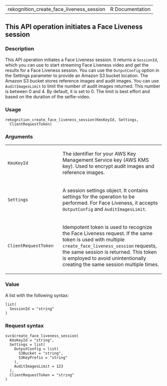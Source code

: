 <table style="width: 100%;">
<tbody>
<tr class="odd">
<td>rekognition_create_face_liveness_session</td>
<td style="text-align: right;">R Documentation</td>
</tr>
</tbody>
</table>

## This API operation initiates a Face Liveness session

### Description

This API operation initiates a Face Liveness session. It returns a
`SessionId`, which you can use to start streaming Face Liveness video
and get the results for a Face Liveness session. You can use the
`OutputConfig` option in the Settings parameter to provide an Amazon S3
bucket location. The Amazon S3 bucket stores reference images and audit
images. You can use `AuditImagesLimit` to limit the number of audit
images returned. This number is between 0 and 4. By default, it is set
to 0. The limit is best effort and based on the duration of the
selfie-video.

### Usage

    rekognition_create_face_liveness_session(KmsKeyId, Settings,
      ClientRequestToken)

### Arguments

<table>
<colgroup>
<col style="width: 35%" />
<col style="width: 65%" />
</colgroup>
<tbody>
<tr class="odd">
<td><code
id="rekognition_create_face_liveness_session_:_KmsKeyId">KmsKeyId</code></td>
<td><p>The identifier for your AWS Key Management Service key (AWS KMS
key). Used to encrypt audit images and reference images.</p></td>
</tr>
<tr class="even">
<td><code
id="rekognition_create_face_liveness_session_:_Settings">Settings</code></td>
<td><p>A session settings object. It contains settings for the operation
to be performed. For Face Liveness, it accepts <code>OutputConfig</code>
and <code>AuditImagesLimit</code>.</p></td>
</tr>
<tr class="odd">
<td><code
id="rekognition_create_face_liveness_session_:_ClientRequestToken">ClientRequestToken</code></td>
<td><p>Idempotent token is used to recognize the Face Liveness request.
If the same token is used with multiple
<code>create_face_liveness_session</code> requests, the same session is
returned. This token is employed to avoid unintentionally creating the
same session multiple times.</p></td>
</tr>
</tbody>
</table>

### Value

A list with the following syntax:

    list(
      SessionId = "string"
    )

### Request syntax

    svc$create_face_liveness_session(
      KmsKeyId = "string",
      Settings = list(
        OutputConfig = list(
          S3Bucket = "string",
          S3KeyPrefix = "string"
        ),
        AuditImagesLimit = 123
      ),
      ClientRequestToken = "string"
    )
